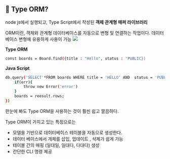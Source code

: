 ## 📌 Type ORM?

node js에서 실행되고, Type Script에서 작성된 **객체 관계형 매퍼 라이브러리**

ORM이란, 객체와 관계형 데이터베이스를 자동으로 변형 및 연결하는 작업이다.
데이터베이스 변형에 유용하게 사용이 가능
![](https://velog.velcdn.com/images/cnffjd95/post/98c81dec-b51c-4d0a-aa28-7ac3614c12a1/image.png)

**Type ORM**

```bash
const boards = Board.find({title : "Hello", status : 'PUBLIC})
```

**Java Script**

```bash
db.query('SELECT'*FROM boards WHERE title = 'HELLO' AND  status = 'PUBLIC', (err, result) => {
	if(err){
    	throw new Error('error')
    }
    boards = reesult.rows;
})
```

한눈에 봐도 Type ORM을 사용하는 것이 훨씬 쉽고 깔끔하다.

Type ORM이 가지고 있는 특징으로는

- 모델을 기반으로 데이터베이스 테이블을 자동으로 생성한다.
- 데이터 베이스에서 개체를 삽입, 업데이트 , 삭제가 쉽게 가능
- 테이블 간의 매핑 (일대일, 일대다, 다대다) 생성
- 간단한 CLI 명령 제공

